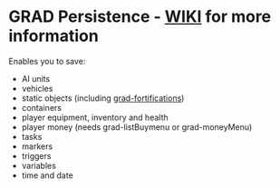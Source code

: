 # GRAD Persistence - [WIKI](https://github.com/gruppe-adler/grad-persistence/wiki) for more information

Enables you to save:

* AI units
* vehicles
* static objects (including [grad-fortifications](https://github.com/gruppe-adler/grad-fortifications))
* containers
* player equipment, inventory and health
* player money (needs grad-listBuymenu or grad-moneyMenu)
* tasks
* markers
* triggers
* variables
* time and date
